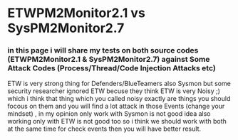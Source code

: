 # ETWPM2Monitor2.1 vs SysPM2Monitor2.7
### in this page i will share my tests on both source codes (ETWPM2Monitor2.1 & SysPM2Monitor2.7) against Some Attack Codes (Process/Thread/Code Injection Attacks etc)

ETW is very strong thing for Defenders/BlueTeamers also Sysmon but some security researcher ignored ETW becuse they think ETW is very Noisy ;) which i think that thing 
which you called noisy exactly are things you should focous on them and you will find a lot attack in those Events (change your mindset) , in my opinion only work with Sysmon is not good idea also working only with ETW is not good too so i think we should work with both at the same time for check events then you will have better result. 
